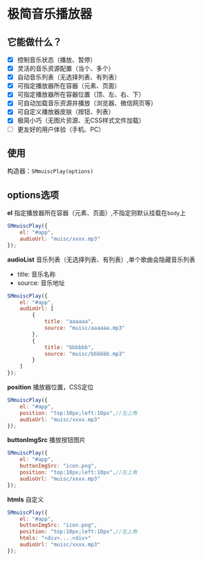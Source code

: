 # 极简音乐播放器

## 它能做什么？
- [X] 控制音乐状态（播放、暂停）
- [X] 灵活的音乐资源配置（当个、多个）
- [X] 自动音乐列表（无选择列表、有列表）
- [X] 可指定播放器所在容器（元素、页面）
- [X] 可指定播放器所在容器位置（顶、左、右、下）
- [X] 可自动加载音乐资源并播放（浏览器、微信网页等）
- [X] 可自定义播放器皮肤（按钮、列表）
- [X] 极简小巧（无图片资源、无CSS样式文件加载）
- [ ] 更友好的用户体验（手机、PC）

## 使用

构造器：`SMmuiscPlay(options)`

## options选项

**el** 
指定播放器所在容器（元素、页面）,不指定则默认挂载在`body`上
```js
SMmuiscPlay({
    el: "#app",
    audioUrl: "muisc/xxxx.mp3"
});
```

**audioList**
音乐列表（无选择列表、有列表）,单个歌曲会隐藏音乐列表
- title: 音乐名称
- source: 音乐地址
```js
SMmuiscPlay({
    el: "#app",
    audioUrl: [
        {
            title: "aaaaaa",
            source: "muisc/aaaaaa.mp3"
        },
        {
            title: "bbbbbb",
            source: "muisc/bbbbbb.mp3"
        }
    ]
});
```

**position**
播放器位置，CSS定位  
```js
SMmuiscPlay({
    el: "#app",
    position: "top:10px;left:10px",//左上角
    audioUrl: "muisc/xxxx.mp3"
});
```

**buttonImgSrc**
播放按钮图片
```js
SMmuiscPlay({
    el: "#app",
    buttonImgSrc: "icon.png",
    position: "top:10px;left:10px",//左上角
    audioUrl: "muisc/xxxx.mp3"
});
```

**htmls**
自定义
```js
SMmuiscPlay({
    el: "#app",
    buttonImgSrc: "icon.png",
    position: "top:10px;left:10px",//左上角
    htmls: "<div>....<div>"
    audioUrl: "muisc/xxxx.mp3"
});
```